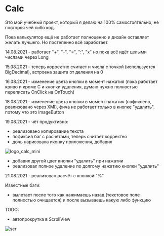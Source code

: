 # Calc

Это мой учебный проект, который я делаю на 100% самостоятельно, не повторяя чей либо код.


Пока калькулятор ещё не работает полноценно и дизайн оставляет желать лучшего. Но постепенно всё заработает.

14.08.2021 - работает "+", "-", "=", ":", "х"
но пока всё идёт целыми числами через Long

15.08.2021 - теперь корректно считает и числа с точкой (используется BigDecimal), встроена защита от деления на 0

16.08.2021 - изменение цвета кнопки в момент нажатия (пока работает криво и кроме C и кнопки удаления, думаю нужно полностью переписать OnClick на OnTouch)

18.08.2021 - изменение цвета кнопки в момент нажатия (пофиксено, реализовано через XMl), фича не работает только в кнопке "удалить", потому что это ImageButton

19.08.2021 - чёт продуктивно:

- реализовано копирование текста
- пофиксил баг с расчётами, теперь считает корректно
- дочь нарисовала иконку приложения, добавил


![logo_calc_mini](https://user-images.githubusercontent.com/59067552/130119382-410a5f55-c647-4c78-91c3-6078a2d32c65.png)
- добавил другой цвет кнопки "удалить" при нажатии
- реализовал полное удаление по долгому нажатию кнопки "удалить"

21.08.2021 - реализован расчёт с кнопкой "%"




Известные баги:
- вылетает после того как нажимаешь назад (текстовое поле полностью очищается) и после вызываешь какую либо функцию

TODO:
- автопрокрутка в ScrollView


![scr](https://user-images.githubusercontent.com/59067552/129471271-75975962-3654-4d4e-b837-e24797fa8a09.png)

